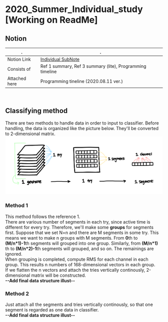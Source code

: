 # 2020_Summer_Individual_study [Working on ReadMe]

## Notion

| .             | .                                                                                    |
| ------------- | ------------------------------------------------------------------------------------ |
| Notion Link   | [Individual SubNote](https://www.notion.so/SubNote-c44b5edc2bce4f158651a44a88177dc6) |
| Consists of   | Ref 1 summary, Ref 3 summary (lite), Programming timeline                            |
| Attached here | Programming tineline (2020.08.11 ver.)                                               |

<br>

## Classifying method
  There are two methods to handle data in order to input to classifier. Before handling, the data is organized like the picture below. They'll be converted to 2-dimensional matrix.
![Before](/pictures/illust-data_structure.png)

### Method 1
This method follows the reference 1.   
There are various number of segments in each try, since active time is different for every try. Therefore, we'll make some **groups** for segments first. Suppose that we set N=n and there are M segments in some try. This means we want to make n groups with M segments.
From **0**th to **(M/n\*1)-1**th segments will grouped into one group. Similarly, from **(M/n\*1)** th to **(M/n\*2)-1**th segments will grouped, and so on. The remainings are ignored.   
When grouping is completed, compute RMS for each channel in each group. This results n numbers of 168-dimensional vectors in each group.   
If we flatten the n vectors and attach the tries vertically continously, 2-dimensional matrix will be constructed.   
**--Add final data structure illust--**

### Method 2
Just attach all the segments and tries vertically continously, so that one segment is regarded as one data in classifier.   
**--Add final data structure illust--**
